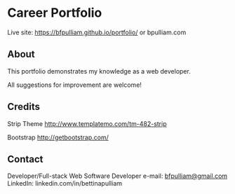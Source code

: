 # Career Portfolio

Live site: https://bfpulliam.github.io/portfolio/ or bpulliam.com

## About

This portfolio demonstrates my knowledge as a web developer.

All suggestions for improvement are welcome!

## Credits
Strip Theme
http://www.templatemo.com/tm-482-strip

Bootstrap
http://getbootstrap.com/

## Contact
Developer/Full-stack Web Software Developer
e-mail: bfpulliam@gmail.com
LinkedIn: linkedin.com/in/bettinapulliam



